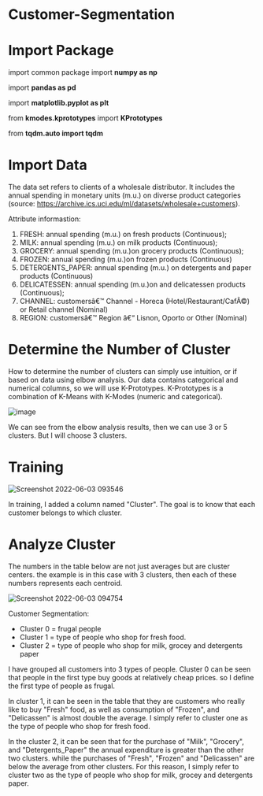 # Customer-Segmentation
# Import Package
import common package
import **numpy as np**

import **pandas as pd**

import **matplotlib.pyplot as plt**

from **kmodes.kprototypes** import **KPrototypes**

from **tqdm.auto import tqdm**

# Import Data
The data set refers to clients of a wholesale distributor. It includes the annual spending in monetary units (m.u.) on diverse product categories (source: https://archive.ics.uci.edu/ml/datasets/wholesale+customers).

Attribute informastion:
1) FRESH: annual spending (m.u.) on fresh products (Continuous);
2) MILK: annual spending (m.u.) on milk products (Continuous);
3) GROCERY: annual spending (m.u.)on grocery products (Continuous);
4) FROZEN: annual spending (m.u.)on frozen products (Continuous)
5) DETERGENTS_PAPER: annual spending (m.u.) on detergents and paper products (Continuous)
6) DELICATESSEN: annual spending (m.u.)on and delicatessen products (Continuous);
7) CHANNEL: customersâ€™ Channel - Horeca (Hotel/Restaurant/CafÃ©) or Retail channel (Nominal)
8) REGION: customersâ€™ Region â€“ Lisnon, Oporto or Other (Nominal)

# Determine the Number of Cluster
How to determine the number of clusters can simply use intuition, or if based on data using elbow analysis. Our data contains categorical and numerical columns, so we will use K-Prototypes. K-Prototypes is a combination of K-Means with K-Modes (numeric and categorical).

![image](https://user-images.githubusercontent.com/86812576/171774929-1cfc6724-28a5-4d7f-9ab8-fe4a659c162c.png)

We can see from the elbow analysis results, then we can use 3 or 5 clusters. But I will choose 3 clusters.

# Training

![Screenshot 2022-06-03 093546](https://user-images.githubusercontent.com/86812576/171775640-99dabfc5-cc1e-440f-93b4-ed1c54f6fc98.png)

In training, I added a column named "Cluster".
The goal is to know that each customer belongs to which cluster.

# Analyze Cluster

The numbers in the table below are not just averages but are cluster centers. the example is in this case with 3 clusters, then each of these numbers represents each centroid.

![Screenshot 2022-06-03 094754](https://user-images.githubusercontent.com/86812576/171776878-3fa7e01d-b480-4f73-8720-bcd074eb2bc6.png)

Customer Segmentation:
- Cluster 0 = frugal people
- Cluster 1 = type of people who shop for fresh food.
- Cluster 2 = type of people who shop for milk, grocey and detergents paper

I have grouped all customers into 3 types of people. Cluster 0 can be seen that people in the first type buy goods at relatively cheap prices. so I define the first type of people as frugal.

In cluster 1, it can be seen in the table that they are customers who really like to buy "Fresh" food, as well as consumption of "Frozen", and "Delicassen" is almost double the average. I simply refer to cluster one as the type of people who shop for fresh food.

In the cluster 2, it can be seen that for the purchase of "Milk", "Grocery", and "Detergents_Paper" the annual expenditure is greater than the other two clusters. while the purchases of "Fresh", "Frozen" and "Delicassen" are below the average from other clusters. For this reason, I simply refer to cluster two as the type of people who shop for milk, grocey and detergents paper.

